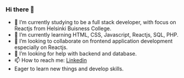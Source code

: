 ### Hi there 👋

- 🔭 I’m currently studying to be a full stack developer, with focus on Reactjs from Helsinki Buisness College.
- 🌱 I’m currently learning HTML, CSS, Javascript, Reactjs, SQL, PHP.
- 👯 I’m looking to collaborate on frontend application development especially on Reactjs.
- 🤔 I’m looking for help with backend and database.
- 📫 How to reach me: [Linkedin](https://www.linkedin.com/in/ankita-bhatnagar-b9101b21/)
- Eager to learn new things and develop skills.